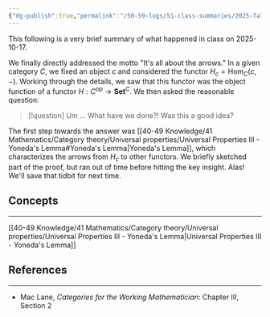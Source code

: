 ```yaml
---
{"dg-publish":true,"permalink":"/50-59-logs/51-class-summaries/2025-fall/math-561/2025-10/2025-10-17/","updated":"2025-10-19T19:16:19-07:00"}
---
```


This following is a very brief summary of what happened in class on 2025-10-17.

We finally directly addressed the motto "It's all about the arrows." In a given category $C$, we fixed an object $c$ and considered the functor $H_c = \operatorname{Hom}_C(c,-)$. Working through the details, we saw that this functor was the object function of a functor $H:C^{\text{op}}\to \textbf{Set}^C$. We then asked the reasonable question:

> [!question] Um ...
> What have we done?! Was this a good idea?

The first step towards the answer was [[40-49 Knowledge/41 Mathematics/Category theory/Universal properties/Universal Properties III - Yoneda's Lemma#Yoneda's Lemma\|Yoneda's Lemma]], which characterizes the arrows from $H_c$ to other functors. We briefly sketched part of the proof, but ran out of time before hitting the key insight. Alas! We'll save that tidbit for next time.

## Concepts
---

[[40-49 Knowledge/41 Mathematics/Category theory/Universal properties/Universal Properties III - Yoneda's Lemma\|Universal Properties III - Yoneda's Lemma]]

## References
---

- Mac Lane, *Categories for the Working Mathematician*: Chapter III, Section 2